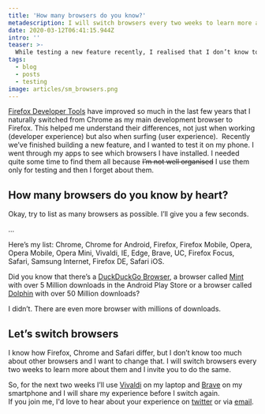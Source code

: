 ```yaml
---
title: 'How many browsers do you know?'
metadescription: I will switch browsers every two weeks to learn more about them and I invite you to do the same.
date: 2020-03-12T06:41:15.944Z
intro: ''
teaser: >-
  While testing a new feature recently, I realised that I don’t know too many browsers. I can list some, but I don‘t really know them like I know Firefox or Chrome. I want to change that, and I invite you to do the same.
tags:
  - blog
  - posts
  - testing
image: articles/sm_browsers.png
---
```


[Firefox Developer Tools](https://developer.mozilla.org/en-US/docs/Tools) have improved so much in the last few years that I naturally switched from Chrome as my main development browser to Firefox. This helped me understand their differences, not just when working (developer experience) but also when surfing (user experience). 
Recently we’ve finished building a new feature, and I wanted to test it on my phone. I went through my apps to see which browsers I have installed. I needed quite some time to find them all because <s>I’m not well organised</s> I use them only for testing and then I forget about them.

## How many browsers do you know by heart?

Okay, try to list as many browsers as possible. I’ll give you a few seconds.

…

Here’s my list: Chrome, Chrome for Android, Firefox, Firefox Mobile, Opera, Opera Mobile, Opera Mini, Vivaldi, IE, Edge, Brave, UC, Firefox Focus, Safari, Samsung Internet, Firefox DE, Safari iOS.

Did you know that there’s a [DuckDuckGo Browser](https://play.google.com/store/apps/details?id=com.duckduckgo.mobile.android), a browser called [Mint](https://play.google.com/store/apps/details?id=com.mi.globalbrowser.mini&hl=de_AT) with over 5 Million downloads in the Android Play Store or a browser called [Dolphin](https://play.google.com/store/apps/details?id=mobi.mgeek.TunnyBrowser&hl=de_AT) with over 50 Million downloads?

I didn’t. There are even more browser with millions of downloads.

## Let’s switch browsers

I know how Firefox, Chrome and Safari differ, but I don’t know too much about other browsers and I want to change that. I will switch browsers every two weeks to learn more about them and I invite you to do the same.

So, for the next two weeks I’ll use [Vivaldi](https://vivaldi.com/) on my laptop and [Brave](https://brave.com/) on my smartphone and I will share my experience before I switch again.  
If you join me, I'd love to hear about your experience on [twitter](https://twitter.com/mmatuzo) or via [email](manuel@matuzo.at).
